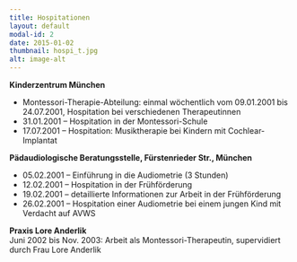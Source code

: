 ```yaml
---
title: Hospitationen
layout: default
modal-id: 2
date: 2015-01-02
thumbnail: hospi_t.jpg
alt: image-alt
---
```


**Kinderzentrum München**  
   -	Montessori-Therapie-Abteilung: einmal wöchentlich vom 09.01.2001 bis 24.07.2001, Hospitation bei verschiedenen Therapeutinnen  
   -	31.01.2001 – Hospitation in der Montessori-Schule  
   -	17.07.2001 – Hospitation: Musiktherapie bei Kindern mit Cochlear-Implantat  

**Pädaudiologische Beratungsstelle, Fürstenrieder Str., München**  
   -	05.02.2001 – Einführung in die Audiometrie (3 Stunden)  
   -	12.02.2001 – Hospitation in der Frühförderung  
   -	19.02.2001 – detaillierte Informationen zur Arbeit in der Frühförderung  
   -	26.02.2001 – Hospitation einer Audiometrie bei einem jungen Kind mit Verdacht auf AVWS 

**Praxis Lore Anderlik**  
   Juni 2002 bis Nov. 2003: Arbeit als Montessori-Therapeutin, supervidiert durch Frau Lore Anderlik


